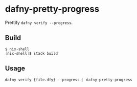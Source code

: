# dafny-pretty-progress
Prettify `dafny verify --progress`.

## Build
```shell
$ nix-shell
[nix-shell]$ stack build
```

## Usage
```shell
dafny verify {file.dfy} --progress | dafny-pretty-progress
```
